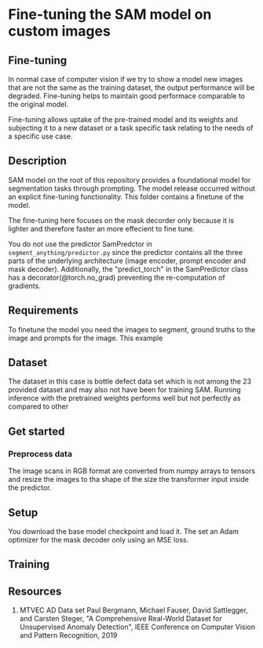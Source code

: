 # Fine-tuning the SAM model on custom images
## Fine-tuning
In normal case of computer vision if we try to show a model new images that are not the same as the training dataset, the 
output performance will be degraded. Fine-tuning helps to maintain good performace comparable to the original model.

Fine-tuning allows uptake of the pre-trained model and its weights and subjecting it to a new dataset or a task specific 
task relating to the needs of a specific use case.


## Description
SAM model on the root of this repository provides a foundational model for segmentation tasks through prompting.
The model release occurred without an explicit fine-tuning functionality. This folder contains a finetune of the model.

The fine-tuning here focuses on the mask decorder only because it is lighter and therefore faster an more effecient to 
fine tune.

You do not use the predictor SamPredctor in ```segment_anything/predictor.py``` since the predictor contains all the three
parts of the underlying architecture (image encoder, prompt encoder and mask decoder). Additionally, the "predict_torch" 
in the SamPredictor class has a decorator(@torch.no_grad) preventing the re-computation of gradients.

## Requirements
To finetune the model you need the images to segment, ground truths to the image and prompts for the image. This example
 

## Dataset 
The dataset in this case is bottle defect data set which is not among the 23 provided dataset and may also not have been
for training SAM. Running inference with the pretrained weights performs well but not perfectly as compared to other 

## Get started
### Preprocess data
The image scans in RGB format are converted from numpy arrays to tensors and resize the images to tha shape of the size 
the transformer input inside the predictor.

## Setup
You download the base model checkpoint and load it. The set an Adam optimizer for the mask decoder only using an MSE loss.

## Training 

## Resources 
1. MTVEC AD Data set
Paul Bergmann, Michael Fauser, David Sattlegger, and Carsten Steger,
"A Comprehensive Real-World Dataset for Unsupervised Anomaly Detection",
IEEE Conference on Computer Vision and Pattern Recognition, 2019